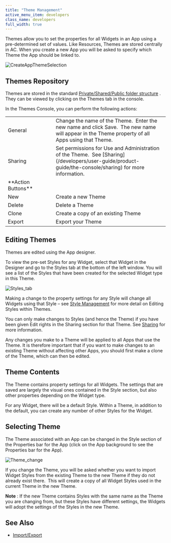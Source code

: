 ```yaml
---
title: "Theme Management"
active_menu_item: developers
class_name: developers
full_width: true
---
```



Themes allow you to set the properties for all Widgets in an App using a pre-determined set of values. Like Resources, Themes are stored centrally in AC. When you create a new App you will be asked to specify which Theme the App should be linked to.

![CreateAppThemeSelection](/img/docs/createappthemeselection.zoom84.png)

## Themes Repository

Themes are stored in the standard [Private/Shared/Public folder structure](/developers/user-guide/product-guide/the-console/private-shared-and-public-fol) . They can be viewed by clicking on the Themes tab in the console.

In the Themes Console, you can perform the following actions:

<table>
<tr>
<td width="147">
General

</td>
<td width="21">
</td>
<td width="574">
Change the name of the Theme.  Enter the new name and click Save.  The new name will appear in the Theme property of all Apps using that Theme.

</td>
</tr>
<tr>
<td width="147">
Sharing

</td>
<td width="21">
</td>
<td width="574">
Set permissions for Use and Administration of the Theme.  See [Sharing](/developers/user-guide/product-guide/the-console/sharing) for more information.

</td>
</tr>
<tr>
<td width="147">
**Action Buttons**

</td>
<td width="21">
</td>
<td width="574">
</td>
</tr>
<tr>
<td width="147">
New

</td>
<td width="21">
</td>
<td width="574">
Create a new Theme

</td>
</tr>
<tr>
<td width="147">
Delete

</td>
<td width="21">
</td>
<td width="574">
Delete a Theme

</td>
</tr>
<tr>
<td width="147">
Clone

</td>
<td width="21">
</td>
<td width="574">
Create a copy of an existing Theme

</td>
</tr>
<tr>
<td width="147">
Export

</td>
<td width="21">
</td>
<td width="574">
Export your Theme

</td>
</tr>
</table>

## Editing Themes

Themes are edited using the App designer.

To view the pre-set Styles for any Widget, select that Widget in the Designer and go to the Styles tab at the bottom of the left window. You will see a list of the Styles that have been created for the selected Widget type in this Theme.

![Styles\_tab](/img/docs/styles_tab.zoom56.png)

Making a change to the property settings for any Style will change all Widgets using that Style – see [Style Management](/developers/user-guide/product-guide/content-and-app-layout/introduction/themes-styles/style-management) for more detail on Editing Styles within Themes.

You can only make changes to Styles (and hence the Theme) if you have been given Edit rights in the Sharing section for that Theme. See [Sharing](/developers/user-guide/product-guide/the-console/sharing) for more information.

Any changes you make to a Theme will be applied to all Apps that use the Theme. It is therefore important that if you want to make changes to an existing Theme without affecting other Apps, you should first make a clone of the Theme, which can then be edited.

## Theme Contents

The Theme contains property settings for all Widgets. The settings that are saved are largely the visual ones contained in the Style section, but also other properties depending on the Widget type.

For any Widget, there will be a default Style. Within a Theme, in addition to the default, you can create any number of other Styles for the Widget.

## Selecting Theme

The Theme associated with an App can be changed in the Style section of the Properties bar for the App (click on the App background to see the Properties bar for the App).

![Theme\_change](/img/docs/theme_change.zoom53.png)

If you change the Theme, you will be asked whether you want to import Widget Styles from the existing Theme to the new Theme if they do not already exist there.  This will create a copy of all Widget Styles used in the current Theme in the new Theme.

**Note** : If the new Theme contains Styles with the same name as the Theme you are changing from, but these Styles have different settings, the Widgets will adopt the settings of the Styles in the new Theme.

## **See Also**

 - [Import/Export](/developers/user-guide/product-guide/the-console/import/export/)

